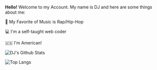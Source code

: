 <strong>Hello!</strong> Welcome to my Account. My name is DJ and here are some things about me:

🎵 My Favorite of Music is Rap/Hip-Hop

💻 I'm a self-taught web coder

🇺🇸 I'm American!

![DJ's Github Stats](https://github-readme-stats.vercel.app/api?username=dj-arnold&show_icons=true&theme=dark)

![Top Langs](https://github-readme-stats.vercel.app/api/top-langs/?username=anuraghazra&hide_progress=true)
